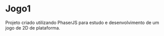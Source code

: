 # Jogo1
Projeto criado utilizando PhaserJS para estudo e desenvolvimento de um jogo de 2D de plataforma.
